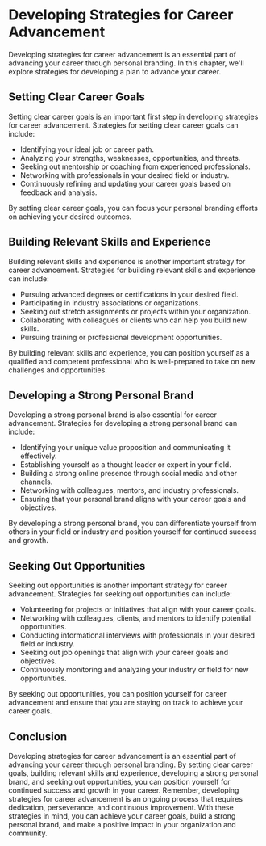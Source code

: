 Developing Strategies for Career Advancement
========================================================================================================

Developing strategies for career advancement is an essential part of advancing your career through personal branding. In this chapter, we'll explore strategies for developing a plan to advance your career.

Setting Clear Career Goals
--------------------------

Setting clear career goals is an important first step in developing strategies for career advancement. Strategies for setting clear career goals can include:

* Identifying your ideal job or career path.
* Analyzing your strengths, weaknesses, opportunities, and threats.
* Seeking out mentorship or coaching from experienced professionals.
* Networking with professionals in your desired field or industry.
* Continuously refining and updating your career goals based on feedback and analysis.

By setting clear career goals, you can focus your personal branding efforts on achieving your desired outcomes.

Building Relevant Skills and Experience
---------------------------------------

Building relevant skills and experience is another important strategy for career advancement. Strategies for building relevant skills and experience can include:

* Pursuing advanced degrees or certifications in your desired field.
* Participating in industry associations or organizations.
* Seeking out stretch assignments or projects within your organization.
* Collaborating with colleagues or clients who can help you build new skills.
* Pursuing training or professional development opportunities.

By building relevant skills and experience, you can position yourself as a qualified and competent professional who is well-prepared to take on new challenges and opportunities.

Developing a Strong Personal Brand
----------------------------------

Developing a strong personal brand is also essential for career advancement. Strategies for developing a strong personal brand can include:

* Identifying your unique value proposition and communicating it effectively.
* Establishing yourself as a thought leader or expert in your field.
* Building a strong online presence through social media and other channels.
* Networking with colleagues, mentors, and industry professionals.
* Ensuring that your personal brand aligns with your career goals and objectives.

By developing a strong personal brand, you can differentiate yourself from others in your field or industry and position yourself for continued success and growth.

Seeking Out Opportunities
-------------------------

Seeking out opportunities is another important strategy for career advancement. Strategies for seeking out opportunities can include:

* Volunteering for projects or initiatives that align with your career goals.
* Networking with colleagues, clients, and mentors to identify potential opportunities.
* Conducting informational interviews with professionals in your desired field or industry.
* Seeking out job openings that align with your career goals and objectives.
* Continuously monitoring and analyzing your industry or field for new opportunities.

By seeking out opportunities, you can position yourself for career advancement and ensure that you are staying on track to achieve your career goals.

Conclusion
----------

Developing strategies for career advancement is an essential part of advancing your career through personal branding. By setting clear career goals, building relevant skills and experience, developing a strong personal brand, and seeking out opportunities, you can position yourself for continued success and growth in your career. Remember, developing strategies for career advancement is an ongoing process that requires dedication, perseverance, and continuous improvement. With these strategies in mind, you can achieve your career goals, build a strong personal brand, and make a positive impact in your organization and community.
